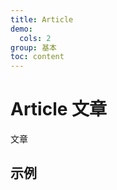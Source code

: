```yaml
---
title: Article
demo:
  cols: 2
group: 基本
toc: content
---
```


# Article 文章

文章

## 示例

<code src="./demos/ArticleBase.tsx"></code>

